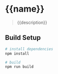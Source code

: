 # {{name}}

> {{description}}

## Build Setup

``` bash
# install dependencies
npm install

# build
npm run build
```
